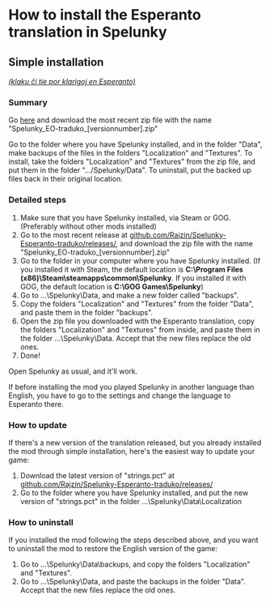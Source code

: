 # How to install the Esperanto translation in Spelunky
## Simple installation

[*(klaku ĉi tie por klarigoj en Esperanto)*](per-simpla-instalo.md)

### Summary

Go [here](https://github.com/Rajzin/Spelunky-Esperanto-traduko/releases/) and download the most recent zip file with the name "Spelunky_EO-traduko_[versionnumber].zip"

Go to the folder where you have Spelunky installed, and in the folder "Data", make backups of the files in the folders "Localization" and "Textures". To install, take the folders "Localization" and "Textures" from the zip file, and put them in the folder ".../Spelunky/Data". To uninstall, put the backed up files back in their original location.

### Detailed steps

1. Make sure that you have Spelunky installed, via Steam or GOG. (Preferably without other mods installed)
2. Go to the most recent release at [github.com/Rajzin/Spelunky-Esperanto-traduko/releases/](https://github.com/Rajzin/Spelunky-Esperanto-traduko/releases/), and download the zip file with the name "Spelunky_EO-traduko_[versionnumber].zip"
3. Go to the folder in your computer where you have Spelunky installed. (If you installed it with Steam, the default location is **C:\Program Files (x86)\Steam\steamapps\common\Spelunky**. If you installed it with GOG, the default location is **C:\GOG Games\Spelunky**)
4. Go to ...\Spelunky\Data\, and make a new folder called "backups".
5. Copy the folders "Localization" and "Textures" from the folder "Data", and paste them in the folder "backups".
6. Open the zip file you downloaded with the Esperanto translation, copy the folders "Localization" and "Textures" from inside, and paste them in the folder ...\Spelunky\Data\. Accept that the new files replace the old ones.
7. Done!

Open Spelunky as usual, and it'll work.

If before installing the mod you played Spelunky in another language than English, you have to go to the settings and change the language to Esperanto there.

### How to update

If there's a new version of the translation released, but you already installed the mod through simple installation, here's the easiest way to update your game:
1. Download the latest version of "strings.pct" at [github.com/Rajzin/Spelunky-Esperanto-traduko/releases/](https://github.com/Rajzin/Spelunky-Esperanto-traduko/releases/)
2. Go to the folder where you have Spelunky installed, and put the new version of "strings.pct" in the folder ...\Spelunky\Data\Localization

### How to uninstall

If you installed the mod following the steps described above, and you want to uninstall the mod to restore the English version of the game:
1. Go to ...\Spelunky\Data\backups, and copy the folders "Localization" and "Textures".
2. Go to ...\Spelunky\Data, and paste the backups in the folder "Data". Accept that the new files replace the old ones.